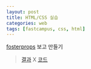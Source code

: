 ```yaml
---
layout: post
title: HTML/CSS 실습
categories: web
tags: [fastcampus, css, html]
---
```


[fosterprops](http://fosterprops.com/) 보고 만들기

> [결과](http://hmlim.getforge.io/day5/fosterprops/index.html) X [코드](https://github.com/pinstinct/webpage-practice)
